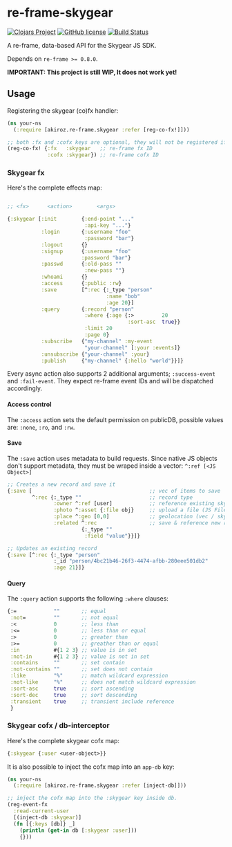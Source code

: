 # re-frame-skygear

[![Clojars Project](https://img.shields.io/clojars/v/akiroz.re-frame/skygear.svg)](https://clojars.org/akiroz.re-frame/skygear)
[![GitHub license](https://img.shields.io/badge/license-MIT-blue.svg)](https://raw.githubusercontent.com/akiroz/re-frame-skygear/master/LICENSE)
[![Build Status](https://travis-ci.org/akiroz/re-frame-skygear.svg?branch=master)](https://travis-ci.org/akiroz/re-frame-skygear)


A re-frame, data-based API for the Skygear JS SDK.

Depends on `re-frame >= 0.8.0`. 

**IMPORTANT: This project is still WIP, It does not work yet!**

## Usage

Registering the skygear (co)fx handler:

```clojure
(ns your-ns
  (:require [akiroz.re-frame.skygear :refer [reg-co-fx!]]))

;; both :fx and :cofx keys are optional, they will not be registered if unspecified.
(reg-co-fx! {:fx   :skygear   ;; re-frame fx ID
             :cofx :skygear}) ;; re-frame cofx ID

```

### Skygear fx

Here's the complete effects map:

```clojure

;; <fx>      <action>        <args>

{:skygear [:init        {:end-point "..."
                         :api-key "..."}
           :login       {:username "foo"
                         :password "bar"}
           :logout      {}
           :signup      {:username "foo"
                        :password "bar"}
           :passwd      {:old-pass ""
                         :new-pass ""}
           :whoami      {}
           :access      {:public :rw}
           :save        [^:rec {:_type "person"
                                :name "bob"
                                :age 20}]
           :query       {:record "person"
                         :where {:age {:>         20
                                       :sort-asc  true}}
                         :limit 20
                         :page 0}
           :subscribe   {"my-channel" :my-event
                         "your-channel" [:your :events]}
           :unsubscribe {"your-channel" :your}
           :publish     {"my-channel" {:hello "world"}}]}
```

Every async action also supports 2 additional arguments; `:success-event` and `:fail-event`.
They expect re-frame event IDs and will be dispatched accordingly.

#### Access control
The `:access` action sets the default permission on publicDB,
possible values are: `:none`, `:ro`, and `:rw`.

#### Save

The `:save` action uses metadata to build requests.
Since native JS objects don't support metadata,
they must be wraped inside a vector: `^:ref [<JS Object>]`

```clojure
;; Creates a new record and save it
{:save [                                      ;; vec of items to save
        ^:rec {:_type ""                      ;; record type
               :owner ^:ref [user]            ;; reference existing skygear record
               :photo ^:asset {:file obj}     ;; upload a file (JS File / URL)
               :place ^:geo [0,0]             ;; geolocation (vec / skygear obj)
               :related ^:rec                 ;; save & reference new record
                        {:_type ""
                         :field "value"}}]}

;; Updates an existing record
{:save [^:rec {:_type "person"
               :_id "person/4bc21b46-26f3-4474-afbb-280eee501db2"
               :age 21}]}
```


#### Query
The `:query` action supports the following `:where` clauses:

```clojure
{:=            ""       ;; equal
 :not=         ""       ;; not equal
 :<            0        ;; less than
 :<=           0        ;; less than or equal
 :>            0        ;; greater than
 :>=           0        ;; greather than or equal
 :in           #{1 2 3} ;; value is in set
 :not-in       #{1 2 3} ;; value is not in set
 :contains     ""       ;; set contain
 :not-contains ""       ;; set does not contain
 :like         "%"      ;; match wildcard expression
 :not-like     "%"      ;; does not match wildcard expression
 :sort-asc     true     ;; sort ascending
 :sort-dec     true     ;; sort descending
 :transient    true     ;; transient include reference
 }
```


### Skygear cofx / db-interceptor

Here's the complete skygear cofx map:

```clojure
{:skygear {:user <user-object>}}

```

It is also possible to inject the cofx map into an `app-db` key:


```clojure
(ns your-ns
  (:require [akiroz.re-frame.skygear :refer [inject-db]]))

;; inject the cofx map into the :skygear key inside db.
(reg-event-fx
  :read-current-user
  [(inject-db :skygear)]
  (fn [{:keys [db]} _]
    (println (get-in db [:skygear :user]))
    {}))

```
